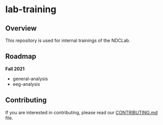 # lab-training

## Overview
This repository is used for internal trainings of the NDCLab.


## Roadmap
**Fall 2021**

* general-analysis
* eeg-analysis


## Contributing
If you are interested in contributing, please read our [CONTRIBUTING.md](CONTRIBUTING.md) file.
